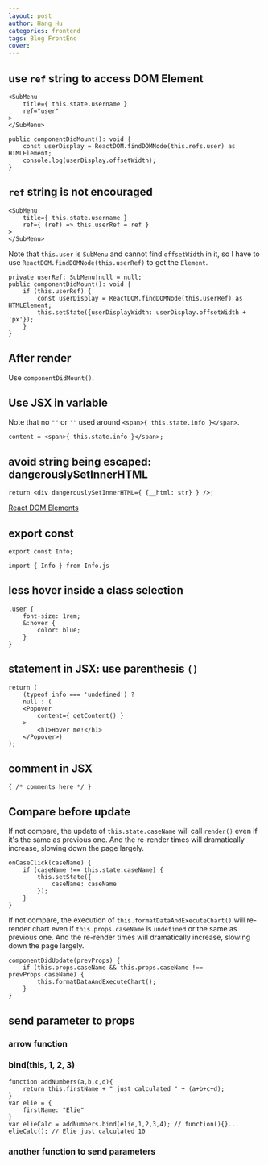 ```yaml
---
layout: post
author: Hang Hu
categories: frontend
tags: Blog FrontEnd 
cover: 
---
```


## use `ref` string to access DOM Element

```
<SubMenu
    title={ this.state.username }
    ref="user"
>
</SubMenu>
```


```
public componentDidMount(): void {
    const userDisplay = ReactDOM.findDOMNode(this.refs.user) as HTMLElement;
    console.log(userDisplay.offsetWidth);
}
```


## `ref` string is not encouraged 


```
<SubMenu
    title={ this.state.username }
    ref={ (ref) => this.userRef = ref }
>
</SubMenu>
```


Note that `this.user` is `SubMenu` and cannot find `offsetWidth` in it, so I have to use `ReactDOM.findDOMNode(this.userRef)` to get the `Element`.


```
private userRef: SubMenu|null = null;
public componentDidMount(): void {
    if (this.userRef) {
        const userDisplay = ReactDOM.findDOMNode(this.userRef) as HTMLElement;
        this.setState({userDisplayWidth: userDisplay.offsetWidth + 'px'});
    }
}
```


## After render


Use `componentDidMount()`.


## Use JSX in variable


Note that no `""` or `''` used around `<span>{ this.state.info }</span>`.


```
content = <span>{ this.state.info }</span>;
```


## avoid string being escaped: dangerouslySetInnerHTML


```
return <div dangerouslySetInnerHTML={ {__html: str} } />;
```


[React DOM Elements](https://reactjs.org/docs/dom-elements.html)


## export const


```
export const Info;
```


```
import { Info } from Info.js
```


## less hover inside a class selection


```
.user {
    font-size: 1rem;
    &:hover {
        color: blue;
    }
}
```


## statement in JSX: use parenthesis `()`


```
return (
    (typeof info === 'undefined') ?
    null : (
    <Popover
        content={ getContent() }
    >
        <h1>Hover me!</h1>
    </Popover>)
);
```


## comment in JSX


```
{ /* comments here */ }
```


## Compare before update


If not compare, the update of `this.state.caseName` will call `render()` even if it's the same as previous one. And the re-render times will dramatically increase, slowing down the page largely.


```
onCaseClick(caseName) {
    if (caseName !== this.state.caseName) {
        this.setState({
            caseName: caseName
        });
    }
}
```


If not compare, the execution of `this.formatDataAndExecuteChart()` will re-render chart even if `this.props.caseName` is `undefined` or the same as previous one. And the re-render times will dramatically increase, slowing down the page largely.


```
componentDidUpdate(prevProps) {
    if (this.props.caseName && this.props.caseName !== prevProps.caseName) {
        this.formatDataAndExecuteChart();
    }
}
```


## send parameter to props

### arrow function

### bind(this, 1, 2, 3)

```
function addNumbers(a,b,c,d){
    return this.firstName + " just calculated " + (a+b+c+d);
}
var elie = {
    firstName: "Elie"
}
var elieCalc = addNumbers.bind(elie,1,2,3,4); // function(){}...
elieCalc(); // Elie just calculated 10
```

### another function to send parameters